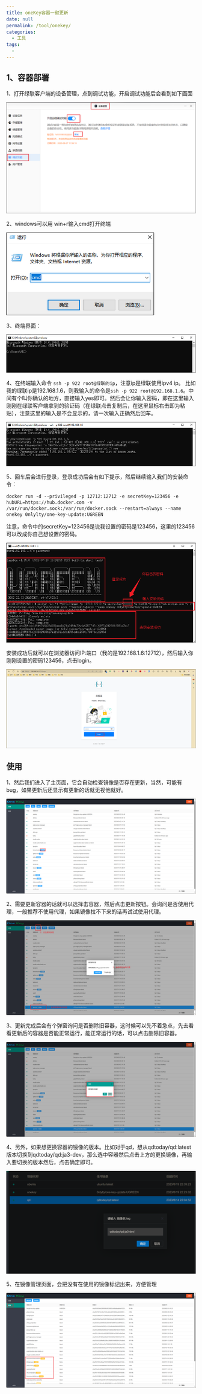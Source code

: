 ```yaml
---
title: oneKey容器一键更新
date: null
permalink: /tool/onekey/
categories: 
  - 工具
tags: 
  - 
---
```

## 1、容器部署

1、打开绿联客户端的设备管理，点到调试功能，开启调试功能后会看到如下画面

![img](./img/0401.png)

2、windows可以用 win+r输入cmd打开终端

![img](./img/0402.png)

3、终端界面：

![img](./img/0403.png)

4、在终端输入命令 `ssh -p 922 root@绿联的ip`，注意ip是绿联使用ipv4 ip。 比如我的绿联ip是192.168.1.6，则我输入的命令是`ssh -p 922 root@192.168.1.6`。中间有个叫你确认的地方，直接输入yes即可。然后会让你输入密码，即在这里输入刚刚在绿联客户端拿到的验证码（在绿联点击复制后，在这里鼠标右击即为粘贴），注意这里的输入是不会显示的，请一次输入正确然后回车。

![img](./img/0404.png)

5、回车后会进行登录，登录成功后会有如下提示，然后继续输入我们的安装命令：
```
docker run -d --privileged -p 12712:12712 -e secretKey=123456 -e hubURL=https://hub.docker.com -v /var/run/docker.sock:/var/run/docker.sock --restart=always --name onekey 0nlylty/one-key-update:UGREEN
```
注意，命令中的secretKey=123456是说我设置的密码是123456，这里的123456可以改成你自己想设置的密码。

![img](./img/0405.png)

安装成功后就可以在浏览器访问IP:端口（我的是192.168.1.6:12712），然后输入你刚刚设置的密码123456，点击login。

![img](./img/0406.png)

## 使用

1、然后我们进入了主页面，它会自动检查镜像是否存在更新，当然，可能有bug，如果更新后还显示有更新的话就无视他就好。

![img](./img/0407.png)

2、需要更新容器的话就可以选择击容器，然后点击更新按钮。会询问是否使用代理，一般推荐不使用代理，如果镜像拉不下来的话再试试使用代理。

![img](./img/0408.png)

3、更新完成后会有个弹窗询问是否删除旧容器，这时候可以先不着急点，先去看看更新后的容器是否能正常运行，能正常运行的话，可以点击删除旧容器。

![img](./img/0409.png)

4、另外，如果想更换容器的镜像的版本。比如对于qd，想从qdtoday/qd:latest版本切换到qdtoday/qd:ja3-dev，那么选中容器然后点击上方的更换镜像，再输入要切换的版本然后，点击确定即可。

![img](./img/0410.png)

5、在镜像管理页面，会把没有在使用的镜像标记出来，方便管理

![img](./img/0411.png)
